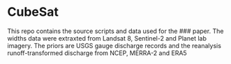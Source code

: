 # CubeSat
This repo contains the source scripts and data used for the ### paper.
The widths data were extraxted from Landsat 8, Sentinel-2 and Planet lab imagery.
The priors are USGS gauge discharge records and the reanalysis runoff-transformed discharge from NCEP, MERRA-2 and ERA5